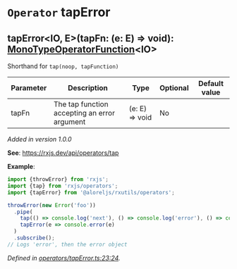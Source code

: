 # `Operator` tapError

## tapError\<IO, E>(tapFn: (e: E) => void): [MonoTypeOperatorFunction](https://rxjs.dev/api/index/interface/MonoTypeOperatorFunction)\<IO>

Shorthand for <code>tap(noop, tapFunction)</code>

| **Parameter** | **Description** | **Type** | **Optional** | **Default value** |
|---------------|-----------------|----------|--------------|-------------------|
| tapFn | The tap function accepting an error argument | <span>(e: E) => void</span> | No |  |

*Added in version 1.0.0*

**See**: https://rxjs.dev/api/operators/tap

**Example**:
```typescript
import {throwError} from 'rxjs';
import {tap} from 'rxjs/operators';
import {tapError} from '@aloreljs/rxutils/operators';

throwError(new Error('foo'))
  .pipe(
    tap(() => console.log('next'), () => console.log('error'), () => console.log('complete')),
    tapError(e => console.error(e)
  )
  .subscribe();
// Logs 'error', then the error object
```

*Defined in [operators/tapError.ts:23:24](https://github.com/Alorel/rxutils/blob/425f1cf/projects/rxutils/operators/tapError.ts#L23).*